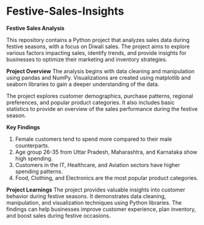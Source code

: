 # Festive-Sales-Insights


**Festive Sales Analysis**

This repository contains a Python project that analyzes sales data during festive seasons, with a focus on Diwali sales. The project aims to explore various factors impacting sales, identify trends, and provide insights for businesses to optimize their marketing and inventory strategies.

**Project Overview**
The analysis begins with data cleaning and manipulation using pandas and NumPy. Visualizations are created using matplotlib and seaborn libraries to gain a deeper understanding of the data.

The project explores customer demographics, purchase patterns, regional preferences, and popular product categories. It also includes basic statistics to provide an overview of the sales performance during the festive season.

**Key Findings**
1. Female customers tend to spend more compared to their male counterparts.
2. Age group 26-35 from Uttar Pradesh, Maharashtra, and Karnataka show high spending.
3. Customers in the IT, Healthcare, and Aviation sectors have higher spending patterns.
4. Food, Clothing, and Electronics are the most popular product categories.


**Project Learnings**
The project provides valuable insights into customer behavior during festive seasons. It demonstrates data cleaning, manipulation, and visualization techniques using Python libraries. The findings can help businesses improve customer experience, plan inventory, and boost sales during festive occasions.
